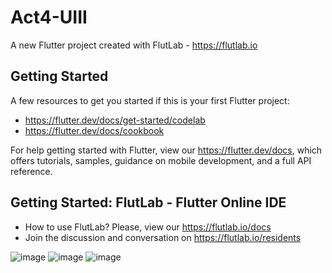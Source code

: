 # Act4-UIII

A new Flutter project created with FlutLab - https://flutlab.io

## Getting Started

A few resources to get you started if this is your first Flutter project:

- https://flutter.dev/docs/get-started/codelab
- https://flutter.dev/docs/cookbook

For help getting started with Flutter, view our
https://flutter.dev/docs, which offers tutorials,
samples, guidance on mobile development, and a full API reference.

## Getting Started: FlutLab - Flutter Online IDE

- How to use FlutLab? Please, view our https://flutlab.io/docs
- Join the discussion and conversation on https://flutlab.io/residents

![image](https://github.com/LGonzalezMendoza/Act4-UIII/assets/143547970/db80ec15-c413-4c58-a773-b8d400f7ddc1)
![image](https://github.com/LGonzalezMendoza/Act4-UIII/assets/143547970/3569e1d2-d433-4aed-affb-179879a743c2)
![image](https://github.com/LGonzalezMendoza/Act4-UIII/assets/143547970/823813f7-1674-4008-894c-20518bc78b60)
